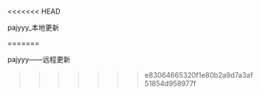 

<<<<<<< HEAD


pajyyy_本地更新

=======

pajyyy——远程更新
>>>>>>> e83064665320f1e80b2a9d7a3af51854d958977f

